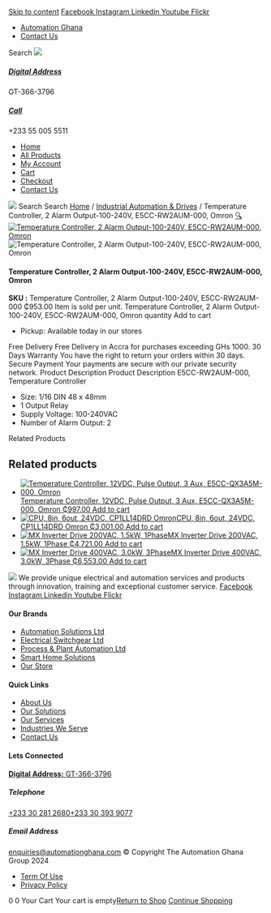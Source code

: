 [Skip to content](https://store.automationghana.com/product/temperature-controller-e5cc-rw2aum-000-omron/#content)
[ Facebook ](https://www.facebook.com/automationgh/) [ Instagram ](https://www.instagram.com/automationgh/) [ Linkedin ](https://www.linkedin.com/company/the-automation-ghana-limited/) [ Youtube ](https://www.youtube.com/channel/UCurrRDUSm5oIW39VXjn1u0w) [ Flickr ](https://www.flickr.com/photos/181794037@N07/)
  * [ Automation Ghana ](https://automationghana.com)
  * [ Contact Us ](https://store.automationghana.com/contact/)


Search
[ ![](https://store.automationghana.com/wp-content/uploads/2024/04/Website-TAGG-Logo-BLUE.png) ](https://store.automationghana.com/)
[ ](https://maps.app.goo.gl/m4xeaagWCNbLk4jM6)
#####  [ Digital Address ](https://maps.app.goo.gl/m4xeaagWCNbLk4jM6)
GT-366-3796 
[ ](tel:+233550055511)
#####  [ Call ](tel:+233550055511)
+233 55 005 5511 
  * [Home](https://store.automationghana.com/)
  * [All Products](https://store.automationghana.com/shop/)
  * [My Account](https://store.automationghana.com/my-account/)
  * [Cart](https://store.automationghana.com/cart/)
  * [Checkout](https://store.automationghana.com/checkout/)
  * [Contact Us](https://store.automationghana.com/contact/)


[![](https://store.automationghana.com/wp-content/uploads/2024/04/AutomationGhana_logo_white.png)](https://store.automationghana.com)
Search
Search
[Home](https://store.automationghana.com) / [Industrial Automation & Drives](https://store.automationghana.com/product-category/industrial-automation/) / Temperature Controller, 2 Alarm Output-100-240V, E5CC-RW2AUM-000, Omron
[🔍](https://store.automationghana.com/product/temperature-controller-e5cc-rw2aum-000-omron/)
[![Temperature Controller, 2 Alarm Output-100-240V, E5CC-RW2AUM-000, Omron](https://store.automationghana.com/wp-content/uploads/2020/04/E5CC-Omron-temp-controller.jpg)](https://store.automationghana.com/wp-content/uploads/2020/04/E5CC-Omron-temp-controller.jpg)![Temperature Controller, 2 Alarm Output-100-240V, E5CC-RW2AUM-000, Omron](https://store.automationghana.com/wp-content/uploads/2020/04/E5CC-Omron-temp-controller.jpg)
####  Temperature Controller, 2 Alarm Output-100-240V, E5CC-RW2AUM-000, Omron 
**SKU :** Temperature Controller, 2 Alarm Output-100-240V, E5CC-RW2AUM-000 
₵953.00
Item is sold per unit.
Temperature Controller, 2 Alarm Output-100-240V, E5CC-RW2AUM-000, Omron quantity
Add to cart
  * Pickup: Available today in our stores


Free Delivery 
Free Delivery in Accra for purchases exceeding GHs 1000. 
30 Days Warranty 
You have the right to return your orders within 30 days. 
Secure Payment 
Your payments are secure with our private security network. 
Product Description
Product Description
E5CC-RW2AUM-000, Temperature Controller 
  * Size: 1/16 DIN 48 x 48mm
  * 1 Output Relay
  * Supply Voltage: 100-240VAC
  * Number of Alarm Output: 2


Related Products 
## Related products
  * [![Temperature Controller, 12VDC, Pulse Output, 3 Aux, E5CC-QX3A5M-000, Omron](https://store.automationghana.com/wp-content/uploads/2020/04/E5CC-Omron-temp-controller-300x300.jpg)Temperature Controller, 12VDC, Pulse Output, 3 Aux, E5CC-QX3A5M-000, Omron ₵997.00 ](https://store.automationghana.com/product/pid-temperature-controller-e5cc-qx3a5m-000-omron/)
[Add to cart](https://store.automationghana.com/product/temperature-controller-e5cc-rw2aum-000-omron/?add-to-cart=1585)
  * [![CPU, 8in, 6out, 24VDC, CP1LL14DRD Omron](https://store.automationghana.com/wp-content/uploads/2020/04/cp1ll14drd-300x300.jpg)CPU, 8in, 6out, 24VDC, CP1LL14DRD Omron ₵3,001.00 ](https://store.automationghana.com/product/plc-8in-6out-cp1ll14drd-omron/)
[Add to cart](https://store.automationghana.com/product/temperature-controller-e5cc-rw2aum-000-omron/?add-to-cart=1586)
  * [![MX Inverter Drive 200VAC, 1.5kW, 1Phase](https://store.automationghana.com/wp-content/uploads/2020/04/MX2-series-OMRON-300x300.jpg)MX Inverter Drive 200VAC, 1.5kW, 1Phase ₵4,721.00 ](https://store.automationghana.com/product/mx-inverter-drive-3g3mx2-ab015-e-chn-omron/)
[Add to cart](https://store.automationghana.com/product/temperature-controller-e5cc-rw2aum-000-omron/?add-to-cart=1581)
  * [![MX Inverter Drive 400VAC, 3.0kW, 3Phase](https://store.automationghana.com/wp-content/uploads/2020/04/MX2-series-OMRON-300x300.jpg)MX Inverter Drive 400VAC, 3.0kW, 3Phase ₵6,553.00 ](https://store.automationghana.com/product/mx-inverter-drive-3g3mx2-a4030-e-chn-omron/)
[Add to cart](https://store.automationghana.com/product/temperature-controller-e5cc-rw2aum-000-omron/?add-to-cart=1578)


![](https://store.automationghana.com/wp-content/uploads/2024/04/AutomationGhana_logo_white.png)
We provide unique electrical and automation services and products through innovation, training and exceptional customer service.
[ Facebook ](https://www.facebook.com/automationgh/) [ Instagram ](https://www.instagram.com/automationgh/) [ Linkedin ](https://www.linkedin.com/company/the-automation-ghana-limited/) [ Youtube ](https://www.youtube.com/channel/UCurrRDUSm5oIW39VXjn1u0w) [ Flickr ](https://www.flickr.com/photos/181794037@N07/)
#### Our Brands
  * [ Automation Solutions Ltd ](https://store.automationghana.com/product/temperature-controller-e5cc-rw2aum-000-omron/)
  * [ Electrical Switchgear Ltd ](https://store.automationghana.com/product/temperature-controller-e5cc-rw2aum-000-omron/)
  * [ Process & Plant Automation Ltd ](https://store.automationghana.com/product/temperature-controller-e5cc-rw2aum-000-omron/)
  * [ Smart Home Solutions ](https://store.automationghana.com/product/temperature-controller-e5cc-rw2aum-000-omron/)
  * [ Our Store ](https://store.automationghana.com/product/temperature-controller-e5cc-rw2aum-000-omron/)


#### Quick Links
  * [ About Us ](https://store.automationghana.com/product/temperature-controller-e5cc-rw2aum-000-omron/)
  * [ Our Solutions ](https://store.automationghana.com/product/temperature-controller-e5cc-rw2aum-000-omron/)
  * [ Our Services ](https://store.automationghana.com/product/temperature-controller-e5cc-rw2aum-000-omron/)
  * [ Industries We Serve ](https://store.automationghana.com/product/temperature-controller-e5cc-rw2aum-000-omron/)
  * [ Contact Us ](https://store.automationghana.com/product/temperature-controller-e5cc-rw2aum-000-omron/)


#### Lets Connected
[**Digital Address:** GT-366-3796](https://maps.app.goo.gl/m4xeaagWCNbLk4jM6)
#####  Telephone 
[ +233 30 281 2680](tel:+233302812680)[+233 30 393 9077](https://store.automationghana.com/product/temperature-controller-e5cc-rw2aum-000-omron/+233303939077)
#####  Email Address 
enquiries@automationghana.com 
© Copyright The Automation Ghana Group 2024
  * [ Term Of Use ](https://store.automationghana.com/product/temperature-controller-e5cc-rw2aum-000-omron/)
  * [ Privacy Policy ](https://store.automationghana.com/product/temperature-controller-e5cc-rw2aum-000-omron/)


0
0
Your Cart
Your cart is empty[Return to Shop](https://store.automationghana.com/shop/)
[Continue Shopping](https://store.automationghana.com/product/temperature-controller-e5cc-rw2aum-000-omron/)

